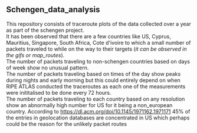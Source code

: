 ## Schengen_data_analysis

This repository consists of traceroute plots of the data collected over a year as part of the schengen project. <br/>
It has been observed that there are a few countries like US, Cyprus, Mauritius, Singapore, South Africa, Cote d'ivoire to which a small number of packets traveled to while on the way to their targets (*it can be observed in the gifs or map_routes*).<br/>
The number of packets traveling to non-schengen countries based on days of week show no unusual pattern.<br/>
The number of packets traveling based on times of the day show peaks during nights and early morning but this could entirely depend on when RIPE ATLAS conducted the traceroutes as each one of the measurements were inititalised to be done every 72 hours.<br/>
The number of packets traveling to each country based on any resolution show an abnormally high number for US for it being a non_european country. According to https://dl.acm.org/doi/10.1145/1971162.1971171 45% of the entries in geolocation databases are concentrated in US which perhaps could be the reason for the unlikely packet routes <br/>

